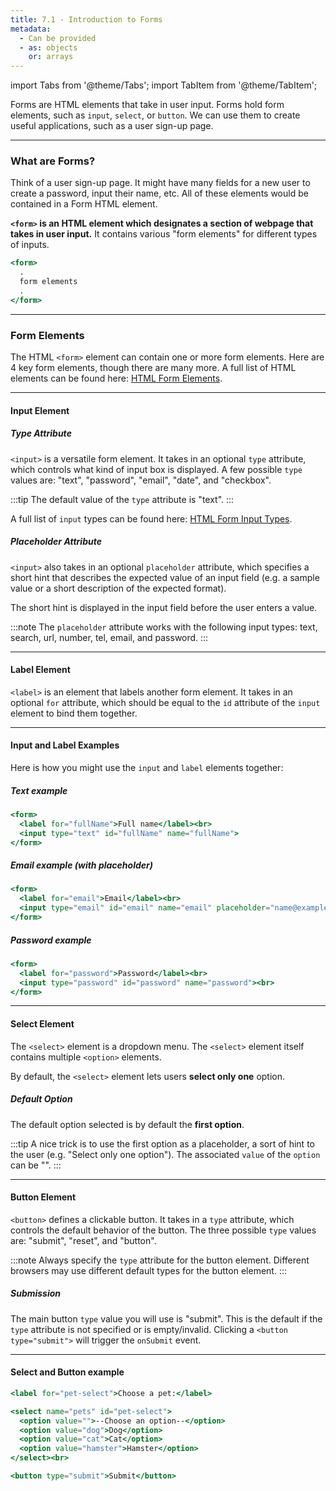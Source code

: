 ```yaml
---
title: 7.1 - Introduction to Forms
metadata:
  - Can be provided
  - as: objects
    or: arrays
---
```

import Tabs from '@theme/Tabs';
import TabItem from '@theme/TabItem';

Forms are HTML elements that take in user input. Forms hold form elements, such as `input`, `select`, or `button`. We can use them to create useful applications, such as a user sign-up page.

---

### What are Forms?

Think of a user sign-up page. It might have many fields for a new user to create a password, input their name, etc. All of these elements would be contained in a Form HTML element. 

**`<form>` is an HTML element which designates a section of webpage that takes in user input.** It contains various "form elements" for different types of inputs. 

```jsx
<form>
  .
  form elements
  .
</form>
```

---

### Form Elements
The HTML `<form>` element can contain one or more form elements. Here are 4 key form elements, though there are many more. A full list of HTML elements can be found here: [HTML Form Elements](https://www.w3schools.com/html/html_form_elements.asp).

---

#### Input Element

##### Type Attribute
`<input>` is a versatile form element. It takes in an optional `type` attribute, which controls what kind of input box is displayed. A few possible `type` values are: "text", "password", "email", "date", and "checkbox". 

:::tip
The default value of the `type` attribute is "text".
:::

A full list of `input` types can be found here: [HTML Form Input Types](https://www.w3schools.com/html/html_form_input_types.asp).

##### Placeholder Attribute
`<input>` also takes in an optional `placeholder` attribute, which specifies a short hint that describes the expected value of an input field (e.g. a sample value or a short description of the expected format).

The short hint is displayed in the input field before the user enters a value.

:::note
The `placeholder` attribute works with the following input types: text, search, url, number, tel, email, and password.
:::

---

#### Label Element
`<label>` is an element that labels another form element. It takes in an optional `for` attribute, which should be equal to the `id` attribute of the `input` element to bind them together.

---

#### Input and Label Examples
Here is how you might use the `input` and `label` elements together:

##### Text example
```jsx
<form>
  <label for="fullName">Full name</label><br>
  <input type="text" id="fullName" name="fullName">
</form>
```
##### Email example (with placeholder)
```jsx
<form>
  <label for="email">Email</label><br> 
  <input type="email" id="email" name="email" placeholder="name@example.com">      
</form>
```
##### Password example
```jsx
<form>
  <label for="password">Password</label><br>
  <input type="password" id="password" name="password"><br>
</form>
```

---

#### Select Element
The `<select>` element is a dropdown menu. The `<select>` element itself contains multiple `<option>` elements.

By default, the `<select>` element lets users **select only one** option.

##### Default Option
The default option selected is by default the **first option**. 

:::tip
A nice trick is to use the first option as a placeholder, a sort of hint to the user (e.g. "Select only one option"). The associated `value` of the `option` can be "".
:::

---

#### Button Element
`<button>` defines a clickable button. It takes in a `type` attribute, which controls the default behavior of the button. The three possible `type` values are: "submit", "reset", and "button".

:::note
Always specify the `type` attribute for the button element. Different browsers may use different default types for the button element.
:::

##### Submission
The main button `type` value you will use is "submit". This is the default if the `type` attribute is not specified or is empty/invalid. Clicking a `<button type="submit">` will trigger the `onSubmit` event.

---

#### Select and Button example
```jsx
<label for="pet-select">Choose a pet:</label>

<select name="pets" id="pet-select">
  <option value="">--Choose an option--</option>
  <option value="dog">Dog</option>
  <option value="cat">Cat</option>
  <option value="hamster">Hamster</option>
</select><br>

<button type="submit">Submit</button>
```
